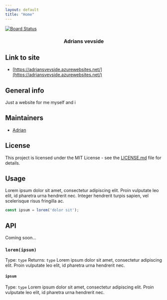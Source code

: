 ```yaml
---
layout: default
title: "Home"
---
```


[![Board Status](https://dev.azure.com/adhvi/3093fd49-6d98-446c-b7ea-d0dcd7eda40d/114477e7-bf49-4fd4-bfdf-494c5ba0b07c/_apis/work/boardbadge/2ef32e82-faee-4544-8345-31d6f01e5fa2)](https://dev.azure.com/adhvi/3093fd49-6d98-446c-b7ea-d0dcd7eda40d/_boards/board/t/114477e7-bf49-4fd4-bfdf-494c5ba0b07c/Microsoft.RequirementCategory)
<h3 align="center">Adrians vevside</h3>

## Link to site
* [https://adriansvevside.azurewebsites.net/](https://adriansvevside.azurewebsites.net/)

## General info
Just a website for me myself and i
## Maintainers
* [Adrian](https://github.com/vigdals)
## License
This project is licensed under the MIT License - see the [LICENSE.md](LICENSE.md) file for details.
## Usage
Lorem ipsum dolor sit amet, consectetur adipiscing elit. Proin vulputate leo elit, id pharetra urna hendrerit nec. Integer hendrerit turpis sapien, vel scelerisque risus fringilla ac.
```javascript
const ipsum = lorem('dolor sit');
```
## API
Coming soon...
### `lorem(ipsum)`
Type: `type`
Returns: `type`
Lorem ipsum dolor sit amet, consectetur adipiscing elit. Proin vulputate leo elit, id pharetra urna hendrerit nec.
#### `ipsum`
Type: `type`
Lorem ipsum dolor sit amet, consectetur adipiscing elit. Proin vulputate leo elit, id pharetra urna hendrerit nec.
